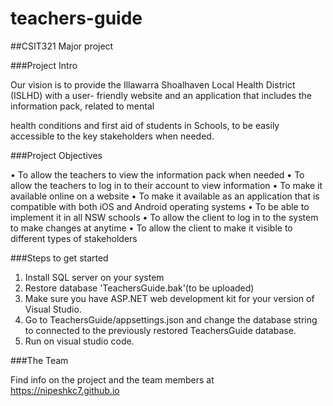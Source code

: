 # teachers-guide

##CSIT321 Major project

###Project Intro

Our vision is to provide the Illawarra Shoalhaven Local Health District (ISLHD) with a user-
friendly website and an application that includes the information pack, related to mental

health conditions and first aid of students in Schools, to be easily accessible to the key
stakeholders when needed.

###Project Objectives

• To allow the teachers to view the information pack when needed
• To allow the teachers to log in to their account to view information
• To make it available online on a website
• To make it available as an application that is compatible with both iOS and Android operating
systems
• To be able to implement it in all NSW schools
• To allow the client to log in to the system to make changes at anytime
• To allow the client to make it visible to different types of stakeholders

###Steps to get started

1. Install SQL server on your system
2. Restore database 'TeachersGuide.bak'(to be uploaded)
3. Make sure you have ASP.NET web development kit for your version of Visual Studio.
4. Go to TeachersGuide/appsettings.json and change the database string to connected to the previously restored TeachersGuide database.
5. Run on visual studio code.

###The Team

Find info on the project and the team members at https://nipeshkc7.github.io
